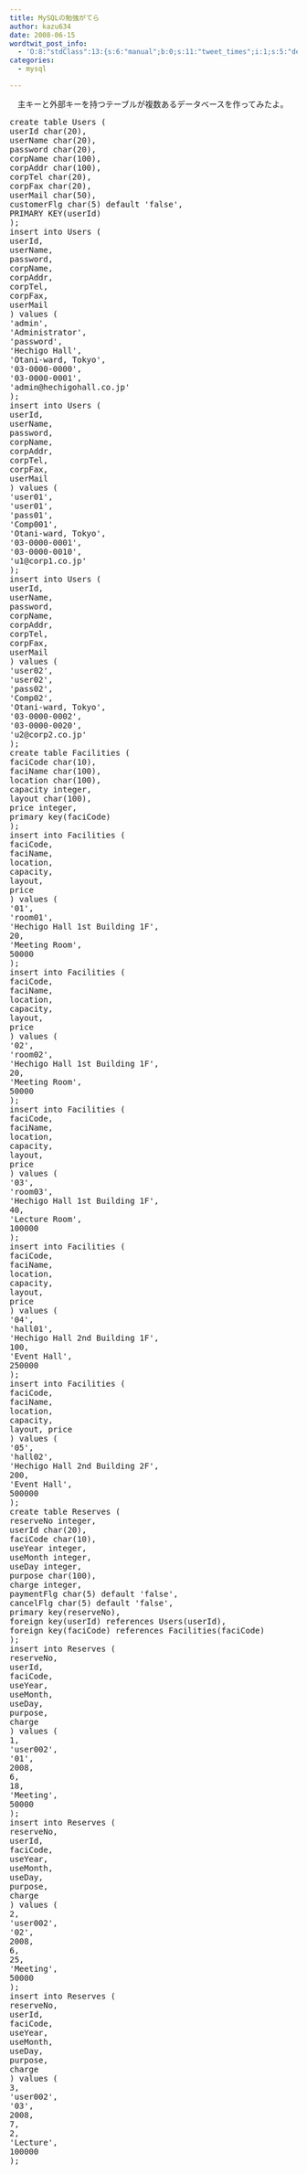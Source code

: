 ```yaml
---
title: MySQLの勉強がてら
author: kazu634
date: 2008-06-15
wordtwit_post_info:
  - 'O:8:"stdClass":13:{s:6:"manual";b:0;s:11:"tweet_times";i:1;s:5:"delay";i:0;s:7:"enabled";i:1;s:10:"separation";s:2:"60";s:7:"version";s:3:"3.7";s:14:"tweet_template";b:0;s:6:"status";i:2;s:6:"result";a:0:{}s:13:"tweet_counter";i:2;s:13:"tweet_log_ids";a:1:{i:0;i:4075;}s:9:"hash_tags";a:0:{}s:8:"accounts";a:1:{i:0;s:7:"kazu634";}}'
categories:
  - mysql

---
```

<div class="section">
<p>
    　主キーと外部キーを持つテーブルが複数あるデータベースを作ってみたよ。
</p>
  
<pre class="syntax-highlight">
<span class="synStatement">create</span> <span class="synSpecial">table</span> Users (
userId <span class="synType">char</span>(<span class="synConstant">20</span>),
userName <span class="synType">char</span>(<span class="synConstant">20</span>),
password <span class="synType">char</span>(<span class="synConstant">20</span>),
corpName <span class="synType">char</span>(<span class="synConstant">100</span>),
corpAddr <span class="synType">char</span>(<span class="synConstant">100</span>),
corpTel <span class="synType">char</span>(<span class="synConstant">20</span>),
corpFax <span class="synType">char</span>(<span class="synConstant">20</span>),
userMail <span class="synType">char</span>(<span class="synConstant">50</span>),
customerFlg <span class="synType">char</span>(<span class="synConstant">5</span>) <span class="synSpecial">default</span> <span class="synConstant">'false'</span>,
PRIMARY KEY(userId)
);
<span class="synStatement">insert</span> <span class="synSpecial">into</span> Users (
userId,
userName,
password,
corpName,
corpAddr,
corpTel,
corpFax,
userMail
) <span class="synSpecial">values</span> (
<span class="synConstant">'admin'</span>,
<span class="synConstant">'Administrator'</span>,
<span class="synConstant">'password'</span>,
<span class="synConstant">'Hechigo Hall'</span>,
<span class="synConstant">'Otani-ward, Tokyo'</span>,
<span class="synConstant">'03-0000-0000'</span>,
<span class="synConstant">'03-0000-0001'</span>,
<span class="synConstant">'admin@hechigohall.co.jp'</span>
);
<span class="synStatement">insert</span> <span class="synSpecial">into</span> Users (
userId,
userName,
password,
corpName,
corpAddr,
corpTel,
corpFax,
userMail
) <span class="synSpecial">values</span> (
<span class="synConstant">'user01'</span>,
<span class="synConstant">'user01'</span>,
<span class="synConstant">'pass01'</span>,
<span class="synConstant">'Comp001'</span>,
<span class="synConstant">'Otani-ward, Tokyo'</span>,
<span class="synConstant">'03-0000-0001'</span>,
<span class="synConstant">'03-0000-0010'</span>,
<span class="synConstant">'u1@corp1.co.jp'</span>
);
<span class="synStatement">insert</span> <span class="synSpecial">into</span> Users (
userId,
userName,
password,
corpName,
corpAddr,
corpTel,
corpFax,
userMail
) <span class="synSpecial">values</span> (
<span class="synConstant">'user02'</span>,
<span class="synConstant">'user02'</span>,
<span class="synConstant">'pass02'</span>,
<span class="synConstant">'Comp02'</span>,
<span class="synConstant">'Otani-ward, Tokyo'</span>,
<span class="synConstant">'03-0000-0002'</span>,
<span class="synConstant">'03-0000-0020'</span>,
<span class="synConstant">'u2@corp2.co.jp'</span>
);
<span class="synStatement">create</span> <span class="synSpecial">table</span> Facilities (
faciCode <span class="synType">char</span>(<span class="synConstant">10</span>),
faciName <span class="synType">char</span>(<span class="synConstant">100</span>),
location <span class="synType">char</span>(<span class="synConstant">100</span>),
capacity <span class="synType">integer</span>,
layout <span class="synType">char</span>(<span class="synConstant">100</span>),
price <span class="synType">integer</span>,
primary key(faciCode)
);
<span class="synStatement">insert</span> <span class="synSpecial">into</span> Facilities (
faciCode,
faciName,
location,
capacity,
layout,
price
) <span class="synSpecial">values</span> (
<span class="synConstant">'01'</span>,
<span class="synConstant">'room01'</span>,
<span class="synConstant">'Hechigo Hall 1st Building 1F'</span>,
<span class="synConstant">20</span>,
<span class="synConstant">'Meeting Room'</span>,
<span class="synConstant">50000</span>
);
<span class="synStatement">insert</span> <span class="synSpecial">into</span> Facilities (
faciCode,
faciName,
location,
capacity,
layout,
price
) <span class="synSpecial">values</span> (
<span class="synConstant">'02'</span>,
<span class="synConstant">'room02'</span>,
<span class="synConstant">'Hechigo Hall 1st Building 1F'</span>,
<span class="synConstant">20</span>,
<span class="synConstant">'Meeting Room'</span>,
<span class="synConstant">50000</span>
);
<span class="synStatement">insert</span> <span class="synSpecial">into</span> Facilities (
faciCode,
faciName,
location,
capacity,
layout,
price
) <span class="synSpecial">values</span> (
<span class="synConstant">'03'</span>,
<span class="synConstant">'room03'</span>,
<span class="synConstant">'Hechigo Hall 1st Building 1F'</span>,
<span class="synConstant">40</span>,
<span class="synConstant">'Lecture Room'</span>,
<span class="synConstant">100000</span>
);
<span class="synStatement">insert</span> <span class="synSpecial">into</span> Facilities (
faciCode,
faciName,
location,
capacity,
layout,
price
) <span class="synSpecial">values</span> (
<span class="synConstant">'04'</span>,
<span class="synConstant">'hall01'</span>,
<span class="synConstant">'Hechigo Hall 2nd Building 1F'</span>,
<span class="synConstant">100</span>,
<span class="synConstant">'Event Hall'</span>,
<span class="synConstant">250000</span>
);
<span class="synStatement">insert</span> <span class="synSpecial">into</span> Facilities (
faciCode,
faciName,
location,
capacity,
layout, price
) <span class="synSpecial">values</span> (
<span class="synConstant">'05'</span>,
<span class="synConstant">'hall02'</span>,
<span class="synConstant">'Hechigo Hall 2nd Building 2F'</span>,
<span class="synConstant">200</span>,
<span class="synConstant">'Event Hall'</span>,
<span class="synConstant">500000</span>
);
<span class="synStatement">create</span> <span class="synSpecial">table</span> Reserves (
reserveNo <span class="synType">integer</span>,
userId <span class="synType">char</span>(<span class="synConstant">20</span>),
faciCode <span class="synType">char</span>(<span class="synConstant">10</span>),
useYear <span class="synType">integer</span>,
useMonth <span class="synType">integer</span>,
useDay <span class="synType">integer</span>,
purpose <span class="synType">char</span>(<span class="synConstant">100</span>),
charge <span class="synType">integer</span>,
paymentFlg <span class="synType">char</span>(<span class="synConstant">5</span>) <span class="synSpecial">default</span> <span class="synConstant">'false'</span>,
cancelFlg <span class="synType">char</span>(<span class="synConstant">5</span>) <span class="synSpecial">default</span> <span class="synConstant">'false'</span>,
primary key(reserveNo),
foreign key(userId) references Users(userId),
foreign key(faciCode) references Facilities(faciCode)
);
<span class="synStatement">insert</span> <span class="synSpecial">into</span> Reserves (
reserveNo,
userId,
faciCode,
useYear,
useMonth,
useDay,
purpose,
charge
) <span class="synSpecial">values</span> (
<span class="synConstant">1</span>,
<span class="synConstant">'user002'</span>,
<span class="synConstant">'01'</span>,
<span class="synConstant">2008</span>,
<span class="synConstant">6</span>,
<span class="synConstant">18</span>,
<span class="synConstant">'Meeting'</span>,
<span class="synConstant">50000</span>
);
<span class="synStatement">insert</span> <span class="synSpecial">into</span> Reserves (
reserveNo,
userId,
faciCode,
useYear,
useMonth,
useDay,
purpose,
charge
) <span class="synSpecial">values</span> (
<span class="synConstant">2</span>,
<span class="synConstant">'user002'</span>,
<span class="synConstant">'02'</span>,
<span class="synConstant">2008</span>,
<span class="synConstant">6</span>,
<span class="synConstant">25</span>,
<span class="synConstant">'Meeting'</span>,
<span class="synConstant">50000</span>
);
<span class="synStatement">insert</span> <span class="synSpecial">into</span> Reserves (
reserveNo,
userId,
faciCode,
useYear,
useMonth,
useDay,
purpose,
charge
) <span class="synSpecial">values</span> (
<span class="synConstant">3</span>,
<span class="synConstant">'user002'</span>,
<span class="synConstant">'03'</span>,
<span class="synConstant">2008</span>,
<span class="synConstant">7</span>,
<span class="synConstant">2</span>,
<span class="synConstant">'Lecture'</span>,
<span class="synConstant">100000</span>
);
</pre>
</div>
